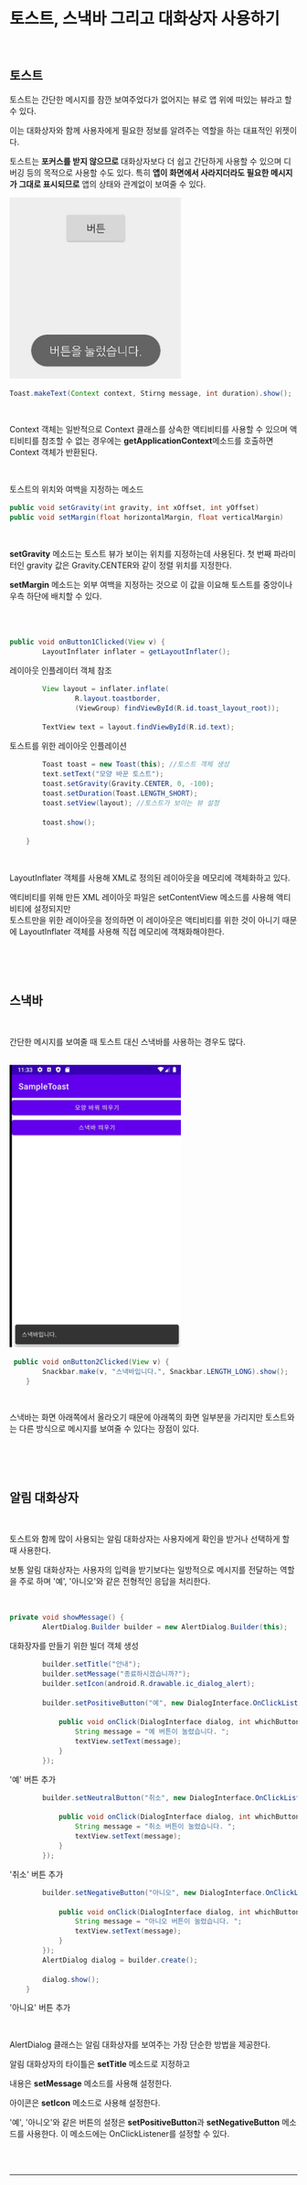 # 토스트, 스낵바 그리고 대화상자 사용하기

<br>

## 토스트

토스트는 간단한 메시지를 잠깐 보여주었다가 없어지는 뷰로 앱 위에 떠있는 뷰라고 할 수 있다.

이는 대화상자와 함께 사용자에게 필요한 정보를 알려주는 역할을 하는 대표적인 위젯이다.

토스트는 **포커스를 받지 않으므로** 대화상자보다 더 쉽고 간단하게 사용할 수 있으며 디버깅 등의 목적으로 사용할 수도 있다. 특히 **앱이 화면에서 사라지더라도 필요한 메시지가 그대로 표시되므로** 앱의 상태와 관계없이 보여줄 수 있다.

<img src="./../../img/toast1.jpg" width = "300">

<br>

```java
Toast.makeText(Context context, Stirng message, int duration).show();
```

<br>

Context 객체는 일반적으로 Context 클래스를 상속한 액티비티를 사용할 수 있으며 액티비티를 참조할 수 없는 경우에는 **getApplicationContext**메소드를 호출하면 Context 객체가 반환된다.

<br>

토스트의 위치와 여백을 지정하는 메소드

```java
public void setGravity(int gravity, int xOffset, int yOffset)
public void setMargin(float horizontalMargin, float verticalMargin)
```

<br>

**setGravity** 메소드는 토스트 뷰가 보이는 위치를 지정하는데 사용된다. 첫 번째 파라미터인 gravity 값은 Gravity.CENTER와 같이 정렬 위치를 지정한다.

**setMargin** 메소드는 외부 여백을 지정하는 것으로 이 값을 이요해 토스트를 중앙이나 우측 하단에 배치할 수 있다.

<br>

<br>

```java
public void onButton1Clicked(View v) {
        LayoutInflater inflater = getLayoutInflater();
```

레이아웃 인플레이터 객체 참조

```java
        View layout = inflater.inflate(
                R.layout.toastborder,
                (ViewGroup) findViewById(R.id.toast_layout_root));

        TextView text = layout.findViewById(R.id.text);
```

토스트를 위한 레이아웃 인플레이션

```java
        Toast toast = new Toast(this); //토스트 객체 생성
        text.setText("모양 바꾼 토스트");
        toast.setGravity(Gravity.CENTER, 0, -100);
        toast.setDuration(Toast.LENGTH_SHORT);
        toast.setView(layout); //토스트가 보이는 뷰 설정

        toast.show();

    }
```

<br>

LayoutInflater 객체를 사용해 XML로 정의된 레이아웃을 메모리에 객체화하고 있다.

액티비티를 위해 만든 XML 레이아웃 파일은 setContentView 메소드를 사용해 액티비티에 설정되지만
<br>토스트만을 위한 레이아웃을 정의하면 이 레이아웃은 액티비티를 위한 것이 아니기 때문에 LayoutInflater 객체를 사용해 직접 메모리에 객채화해야한다.

<br>

<br>

<br>

## 스낵바

<br>

간단한 메시지를 보여줄 때 토스트 대신 스낵바를 사용하는 경우도 많다.

<br>

<img src="./../../img/Snackbar1.jpg" width = "300">

<br>

```java
 public void onButton2Clicked(View v) {
        Snackbar.make(v, "스낵바입니다.", Snackbar.LENGTH_LONG).show();
    }
```

<br>

스낵바는 화면 아래쪽에서 올라오기 때문에 아래쪽의 화면 일부분을 가리지만 토스트와는 다른 방식으로 메시지를 보여줄 수 있다는 장점이 있다.

<br>

<br>

<br>

## 알림 대화상자

<br>

토스트와 함께 많이 사용되는 알림 대화상자는 사용자에게 확인을 받거나 선택하게 할 때 사용한다.

보통 알림 대화상자는 사용자의 입력을 받기보다는 일방적으로 메시지를 전달하는 역할을 주로 하며 '예', '아니오'와 같은 전형적인 응답을 처리한다.

<br>

```java
private void showMessage() {
        AlertDialog.Builder builder = new AlertDialog.Builder(this);
```

대화장자를 만들기 위한 빌더 객체 생성

```java
        builder.setTitle("안내");
        builder.setMessage("종료하시겠습니까?");
        builder.setIcon(android.R.drawable.ic_dialog_alert);

        builder.setPositiveButton("예", new DialogInterface.OnClickListener() {

            public void onClick(DialogInterface dialog, int whichButton) {
                String message = "예 버튼이 눌렸습니다. ";
                textView.setText(message);
            }
        });
```

'예' 버튼 추가

```java
        builder.setNeutralButton("취소", new DialogInterface.OnClickListener() {

            public void onClick(DialogInterface dialog, int whichButton) {
                String message = "취소 버튼이 눌렸습니다. ";
                textView.setText(message);
            }
        });
```

'취소' 버튼 추가

```java
        builder.setNegativeButton("아니오", new DialogInterface.OnClickListener() {

            public void onClick(DialogInterface dialog, int whichButton) {
                String message = "아니오 버튼이 눌렸습니다. ";
                textView.setText(message);
            }
        });
        AlertDialog dialog = builder.create();

        dialog.show();
    }
```

'아니요' 버튼 추가

<br>

AlertDialog 클래스는 알림 대화상자를 보여주는 가장 단순한 방법을 제공한다.

알림 대화상자의 타이틀은 **setTitle** 메소드로 지정하고

내용은 **setMessage** 메소드를 사용해 설정한다.

아이콘은 **setIcon** 메소드로 사용해 설정한다.

'예', '아니오'와 같은 버튼의 설정은 **setPositiveButton**과 **setNegativeButton** 메소드를 사용한다.
이 메소드에는 OnClickListener를 설정할 수 있다.

<br>

<br>

---
